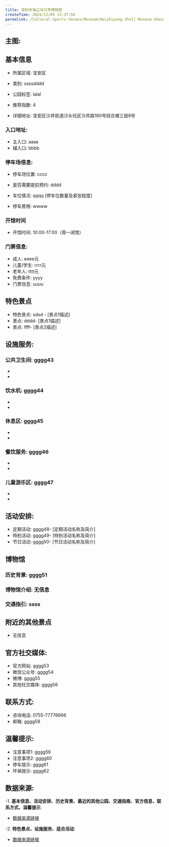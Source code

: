 ```yaml
---
title: 深圳市海之洋贝壳博物馆
createTime: 2024/12/05 23:37:58
permalink: /Cultural-Sports-Venues/Museum/Haizhiyang-Shell-Museum-Shenzhen/
---
```


## 主图:
<ImageCard
image="https://cn.bing.com/th?id=OHR.AlfanzinaLighthouse_ZH-CN9704515669_1920x1080.webp"
title= "深圳市海之洋贝壳博物馆"
description= ""
date="2024/12/05"
href="/"
author="市文化广电旅游体育局"
/>
## 基本信息

- 所属区域: 宝安区

- 类别: ssssdddd

- 公园标签: lalal

- 推荐指数: 4

- 详细地址: 宝安区沙井街道沙头社区沙井路180号综合楼三层8号

### 入口地址:
- 主入口: aaaa
- 辅入口: bbbb
### 停车场信息:
- 停车场位置: cccc

- 是否需要提前预约: dddd

- 车位情况: qqqq [停车位数量及紧张程度]

- 停车费用: wwww

### 开馆时间
- 开馆时间: 10:00-17:00（周一闭馆）

### 门票信息:
- 成人: eeee元
- 儿童/学生: rrrr元
- 老年人: tttt元
- 免费条件: yyyy
- 门票信息: uuuu
## 特色景点
- 特色景点: sdsd - [景点1描述]
- 景点: dddd- [景点1描述]
- 景点: ffff- [景点2描述]
## 设施服务:
### 公共卫生间: gggg43
- 
- 
### 饮水机: gggg44
- 
- 
### 休息区: gggg45
- 
- 
### 餐饮服务: gggg46
- 
- 
### 儿童游乐区: gggg47
- 
- 
## 活动安排:
- 定期活动: gggg48- [定期活动名称及简介]
- 特别活动: gggg49- [特别活动名称及简介]
- 节日活动: gggg50- [节日活动名称及简介]
## 博物馆
### 历史背景: gggg51
### 博物馆介绍: 无信息
### 交通指引: ssss

## 附近的其他景点
- 无信息

## 官方社交媒体:
- 官方网站: gggg53
- 微信公众号: gggg54
- 微博: gggg55
- 其他社交媒体: gggg56

## 联系方式:
- 咨询电话: 0755-77776666
- 邮箱: gggg58

## 温馨提示:
- 注意事项1: gggg59
- 注意事项2: gggg60
- 停车提示: gggg61
- 环保提示: gggg62

## 数据来源:
-1. **基本信息、活动安排、历史背景、最近的其他公园、交通指南、官方信息、联系方式、温馨提示**:
- [数据来源链接](http://wtl.sz.gov.cn/ggfw/whl/bwgylb/index.html)

-2. **特色景点、设施服务、适合活动**:
- [数据来源链接](http://wtl.sz.gov.cn/ggfw/whl/bwgylb/index.html)


